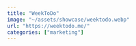 ```yaml
---
title: "WeekToDo"
image: "~/assets/showcase/weektodo.webp"
url: "https://weektodo.me/"
categories: ["marketing"]
---
```


